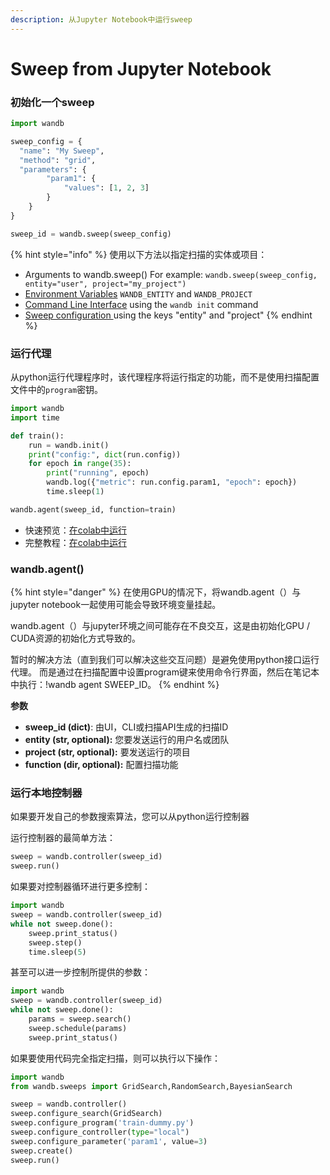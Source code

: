 ```yaml
---
description: 从Jupyter Notebook中运行sweep
---
```


# Sweep from Jupyter Notebook



### **初始化一个sweep**

```python
import wandb

sweep_config = {
  "name": "My Sweep",
  "method": "grid",
  "parameters": {
        "param1": {
            "values": [1, 2, 3]
        }
    }
}

sweep_id = wandb.sweep(sweep_config)
```

{% hint style="info" %}
使用以下方法以指定扫描的实体或项目：

* Arguments to wandb.sweep\(\) For example: `wandb.sweep(sweep_config, entity="user", project="my_project")`
* [Environment Variables]() `WANDB_ENTITY` and `WANDB_PROJECT`
* [Command Line Interface]() using the `wandb init` command
* [Sweep configuration ]()using the keys "entity" and "project"
{% endhint %}

### **运行代理**

从python运行代理程序时，该代理程序将运行指定的功能，而不是使用扫描配置文件中的`program`密钥。

```python
import wandb
import time

def train():
    run = wandb.init()
    print("config:", dict(run.config))
    for epoch in range(35):
        print("running", epoch)
        wandb.log({"metric": run.config.param1, "epoch": epoch})
        time.sleep(1)

wandb.agent(sweep_id, function=train)
```

*  快速预览：[在colab中运行](https://github.com/wandb/examples/blob/master/examples/wandb-sweeps/sweeps-python/notebook.ipynb)
*  完整教程：[在colab中运行](https://colab.research.google.com/drive/181GCGp36_75C2zm7WLxr9U2QjMXXoibt)

### wandb.agent\(\)

{% hint style="danger" %}
在使用GPU的情况下，将wandb.agent（）与jupyter notebook一起使用可能会导致环境变量挂起。

wandb.agent（）与jupyter环境之间可能存在不良交互，这是由初始化GPU / CUDA资源的初始化方式导致的。  
  
暂时的解决方法（直到我们可以解决这些交互问题）是避免使用python接口运行代理。 而是通过在扫描配置中设置program键来使用命令行界面，然后在笔记本中执行：!wandb agent SWEEP\_ID。
{% endhint %}

**参数**

* **sweep\_id \(dict\)**: 由UI，CLI或扫描API生成的扫描ID
* **entity \(str, optional\):** 您要发送运行的用户名或团队
* **project \(str, optional\):** 要发送运行的项目
* **function \(dir, optional\):** 配置扫描功能

### **运行本地控制器**

如果要开发自己的参数搜索算法，您可以从python运行控制器

运行控制器的最简单方法：

```python
sweep = wandb.controller(sweep_id)
sweep.run()
```

如果要对控制器循环进行更多控制：

```python
import wandb
sweep = wandb.controller(sweep_id)
while not sweep.done():
    sweep.print_status()
    sweep.step()
    time.sleep(5)
```

甚至可以进一步控制所提供的参数：

```python
import wandb
sweep = wandb.controller(sweep_id)
while not sweep.done():
    params = sweep.search()
    sweep.schedule(params)
    sweep.print_status()
```

如果要使用代码完全指定扫描，则可以执行以下操作：

```python
import wandb
from wandb.sweeps import GridSearch,RandomSearch,BayesianSearch

sweep = wandb.controller()
sweep.configure_search(GridSearch)
sweep.configure_program('train-dummy.py')
sweep.configure_controller(type="local")
sweep.configure_parameter('param1', value=3)
sweep.create()
sweep.run()
```

